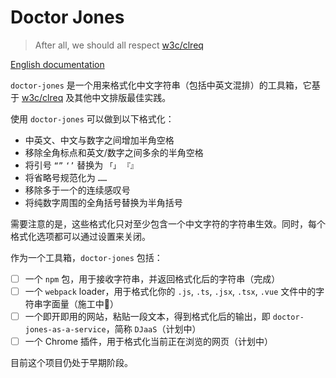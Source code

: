 # Doctor Jones
> After all, we should all respect [w3c/clreq](https://github.com/w3c/clreq)

[English documentation](./README_EN.md)

`doctor-jones` 是一个用来格式化中文字符串（包括中英文混排）的工具箱，它基于 [w3c/clreq](https://github.com/w3c/clreq) 及其他中文排版最佳实践。

使用 `doctor-jones` 可以做到以下格式化：

* 中英文、中文与数字之间增加半角空格
* 移除全角标点和英文/数字之间多余的半角空格
* 将引号 `“”` `‘’` 替换为 `「」` `『』`
* 将省略号规范化为 `……`
* 移除多于一个的连续感叹号
* 将纯数字周围的全角括号替换为半角括号

需要注意的是，这些格式化只对至少包含一个中文字符的字符串生效。同时，每个格式化选项都可以通过设置来关闭。

作为一个工具箱，`doctor-jones` 包括：

* [ ] 一个 `npm` 包，用于接收字符串，并返回格式化后的字符串（完成）
* [ ] 一个 `webpack` loader，用于格式化你的 `.js`, `.ts`, `.jsx`, `.tsx`, `.vue` 文件中的字符串字面量（施工中🚧）
* [ ] 一个即开即用的网站，粘贴一段文本，得到格式化后的输出，即 `doctor-jones-as-a-service`，简称 `DJaaS`（计划中）
* [ ] 一个 Chrome 插件，用于格式化当前正在浏览的网页（计划中）

目前这个项目仍处于早期阶段。
